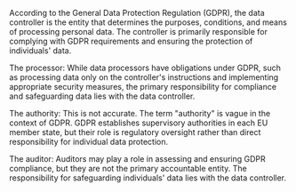 
According to the General Data Protection Regulation (GDPR), the data controller is the entity that determines the purposes, conditions, and means of processing personal data. The controller is primarily responsible for complying with GDPR requirements and ensuring the protection of individuals' data.

The processor: While data processors have obligations under GDPR, such as processing data only on the controller's instructions and implementing appropriate security measures, the primary responsibility for compliance and safeguarding data lies with the data controller.

The authority: This is not accurate. The term "authority" is vague in the context of GDPR. GDPR establishes supervisory authorities in each EU member state, but their role is regulatory oversight rather than direct responsibility for individual data protection.

The auditor: Auditors may play a role in assessing and ensuring GDPR compliance, but they are not the primary accountable entity. The responsibility for safeguarding individuals' data lies with the data controller.
